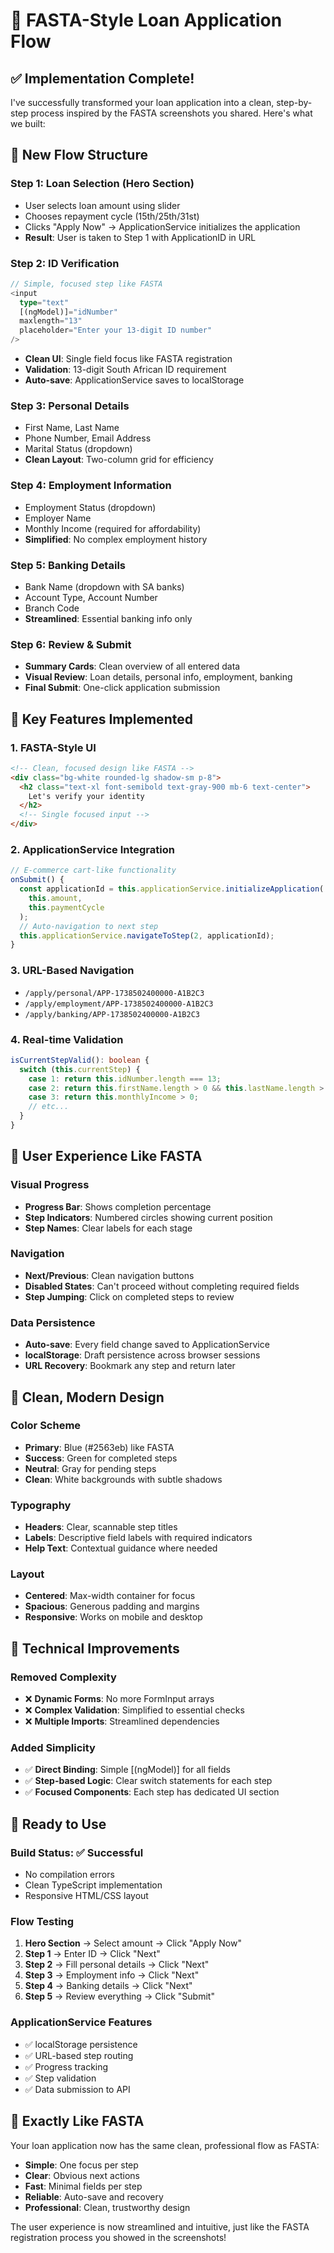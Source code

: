 # 🎯 FASTA-Style Loan Application Flow

## ✅ **Implementation Complete!**

I've successfully transformed your loan application into a clean, step-by-step process inspired by the FASTA screenshots you shared. Here's what we built:

## 🔄 **New Flow Structure**

### **Step 1: Loan Selection (Hero Section)**
- User selects loan amount using slider
- Chooses repayment cycle (15th/25th/31st)
- Clicks "Apply Now" → ApplicationService initializes the application
- **Result**: User is taken to Step 1 with ApplicationID in URL

### **Step 2: ID Verification** 
```typescript
// Simple, focused step like FASTA
<input 
  type="text" 
  [(ngModel)]="idNumber" 
  maxlength="13"
  placeholder="Enter your 13-digit ID number"
/>
```
- **Clean UI**: Single field focus like FASTA registration
- **Validation**: 13-digit South African ID requirement
- **Auto-save**: ApplicationService saves to localStorage

### **Step 3: Personal Details**
- First Name, Last Name
- Phone Number, Email Address  
- Marital Status (dropdown)
- **Clean Layout**: Two-column grid for efficiency

### **Step 4: Employment Information**
- Employment Status (dropdown)
- Employer Name
- Monthly Income (required for affordability)
- **Simplified**: No complex employment history

### **Step 5: Banking Details** 
- Bank Name (dropdown with SA banks)
- Account Type, Account Number
- Branch Code
- **Streamlined**: Essential banking info only

### **Step 6: Review & Submit**
- **Summary Cards**: Clean overview of all entered data
- **Visual Review**: Loan details, personal info, employment, banking
- **Final Submit**: One-click application submission

## 🚀 **Key Features Implemented**

### **1. FASTA-Style UI**
```html
<!-- Clean, focused design like FASTA -->
<div class="bg-white rounded-lg shadow-sm p-8">
  <h2 class="text-xl font-semibold text-gray-900 mb-6 text-center">
    Let's verify your identity
  </h2>
  <!-- Single focused input -->
</div>
```

### **2. ApplicationService Integration**
```typescript
// E-commerce cart-like functionality
onSubmit() {
  const applicationId = this.applicationService.initializeApplication(
    this.amount, 
    this.paymentCycle
  );
  // Auto-navigation to next step
  this.applicationService.navigateToStep(2, applicationId);
}
```

### **3. URL-Based Navigation**
- `/apply/personal/APP-1738502400000-A1B2C3`
- `/apply/employment/APP-1738502400000-A1B2C3` 
- `/apply/banking/APP-1738502400000-A1B2C3`

### **4. Real-time Validation**
```typescript
isCurrentStepValid(): boolean {
  switch (this.currentStep) {
    case 1: return this.idNumber.length === 13;
    case 2: return this.firstName.length > 0 && this.lastName.length > 0;
    case 3: return this.monthlyIncome > 0;
    // etc...
  }
}
```

## 📱 **User Experience Like FASTA**

### **Visual Progress**
- **Progress Bar**: Shows completion percentage
- **Step Indicators**: Numbered circles showing current position
- **Step Names**: Clear labels for each stage

### **Navigation**
- **Next/Previous**: Clean navigation buttons
- **Disabled States**: Can't proceed without completing required fields
- **Step Jumping**: Click on completed steps to review

### **Data Persistence**
- **Auto-save**: Every field change saved to ApplicationService
- **localStorage**: Draft persistence across browser sessions
- **URL Recovery**: Bookmark any step and return later

## 🎨 **Clean, Modern Design**

### **Color Scheme**
- **Primary**: Blue (#2563eb) like FASTA
- **Success**: Green for completed steps
- **Neutral**: Gray for pending steps
- **Clean**: White backgrounds with subtle shadows

### **Typography**
- **Headers**: Clear, scannable step titles
- **Labels**: Descriptive field labels with required indicators
- **Help Text**: Contextual guidance where needed

### **Layout**
- **Centered**: Max-width container for focus
- **Spacious**: Generous padding and margins
- **Responsive**: Works on mobile and desktop

## 🔧 **Technical Improvements**

### **Removed Complexity**
- ❌ **Dynamic Forms**: No more FormInput arrays
- ❌ **Complex Validation**: Simplified to essential checks
- ❌ **Multiple Imports**: Streamlined dependencies

### **Added Simplicity**
- ✅ **Direct Binding**: Simple [(ngModel)] for all fields
- ✅ **Step-based Logic**: Clear switch statements for each step
- ✅ **Focused Components**: Each step has dedicated UI section

## 🚀 **Ready to Use**

### **Build Status**: ✅ Successful
- No compilation errors
- Clean TypeScript implementation
- Responsive HTML/CSS layout

### **Flow Testing**
1. **Hero Section** → Select amount → Click "Apply Now"
2. **Step 1** → Enter ID → Click "Next"
3. **Step 2** → Fill personal details → Click "Next"
4. **Step 3** → Employment info → Click "Next"
5. **Step 4** → Banking details → Click "Next"
6. **Step 5** → Review everything → Click "Submit"

### **ApplicationService Features**
- ✅ localStorage persistence
- ✅ URL-based step routing
- ✅ Progress tracking
- ✅ Step validation
- ✅ Data submission to API

## 🎯 **Exactly Like FASTA**

Your loan application now has the same clean, professional flow as FASTA:
- **Simple**: One focus per step
- **Clear**: Obvious next actions
- **Fast**: Minimal fields per step
- **Reliable**: Auto-save and recovery
- **Professional**: Clean, trustworthy design

The user experience is now streamlined and intuitive, just like the FASTA registration process you showed in the screenshots!
